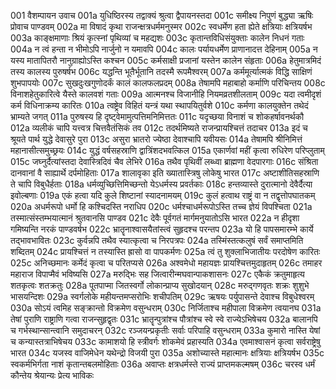 001  वैशम्पायन उवाच
001a युधिष्ठिरस्य तद्वाक्यं श्रुत्वा द्वैपायनस्तदा
001c समीक्ष्य निपुणं बुद्ध्या ऋषिः प्रोवाच पाण्डवम्
002a मा विषादं कृथा राजन्क्षत्रधर्ममनुस्मर
002c स्वधर्मेण हता ह्येते क्षत्रियाः क्षत्रियर्षभ
003a काङ्क्षमाणाः श्रियं कृत्स्नां पृथिव्यां च महद्यशः
003c कृतान्तविधिसंयुक्ताः कालेन निधनं गताः
004a न त्वं हन्ता न भीमोऽपि नार्जुनो न यमावपि
004c कालः पर्यायधर्मेण प्राणानादत्त देहिनाम्
005a न यस्य मातापितरौ नानुग्राह्योऽस्ति कश्चन
005c कर्मसाक्षी प्रजानां यस्तेन कालेन संहृताः
006a हेतुमात्रमिदं तस्य कालस्य पुरुषर्षभ
006c यद्धन्ति भूतैर्भूतानि तदस्मै रूपमैश्वरम्
007a कर्ममूर्त्यात्मकं विद्धि साक्षिणं शुभपापयोः
007c सुखदुःखगुणोदर्कं कालं कालफलप्रदम्
008a तेषामपि महाबाहो कर्माणि परिचिन्तय
008c विनाशहेतुकारित्वे यैस्ते कालवशं गताः
009a आत्मनश्च विजानीहि नियमव्रतशीलताम्
009c यदा त्वमीदृशं कर्म विधिनाक्रम्य कारितः
010a त्वष्ट्रेव विहितं यन्त्रं यथा स्थापयितुर्वशे
010c कर्मणा कालयुक्तेन तथेदं भ्राम्यते जगत्
011a पुरुषस्य हि दृष्ट्वेमामुत्पत्तिमनिमित्ततः
011c यदृच्छया विनाशं च शोकहर्षावनर्थकौ
012a व्यलीकं चापि यत्त्वत्र चित्तवैतंसिकं तव
012c तदर्थमिष्यते राजन्प्रायश्चित्तं तदाचर
013a इदं च श्रूयते पार्थ युद्धे देवासुरे पुरा
013c असुरा भ्रातरो ज्येष्ठा देवाश्चापि यवीयसः
014a तेषामपि श्रीनिमित्तं महानासीत्समुच्छ्रयः
014c युद्धं वर्षसहस्राणि द्वात्रिंशदभवत्किल
015a एकार्णवां महीं कृत्वा रुधिरेण परिप्लुताम्
015c जघ्नुर्दैत्यांस्तदा देवास्त्रिदिवं चैव लेभिरे
016a तथैव पृथिवीं लब्ध्वा ब्राह्मणा वेदपारगाः
016c संश्रिता दानवानां वै साह्यार्थे दर्पमोहिताः
017a शालावृका इति ख्यातास्त्रिषु लोकेषु भारत
017c अष्टाशीतिसहस्राणि ते चापि विबुधैर्हताः
018a धर्मव्युच्छित्तिमिच्छन्तो येऽधर्मस्य प्रवर्तकाः
018c हन्तव्यास्ते दुरात्मानो देवैर्दैत्या इवोल्बणाः
019a एकं हत्वा यदि कुले शिष्टानां स्यादनामयम्
019c कुलं हत्वाथ राष्ट्रं वा न तद्वृत्तोपघातकम्
020a अधर्मरूपो धर्मो हि कश्चिदस्ति नराधिप
020c धर्मश्चाधर्मरूपोऽस्ति तच्च ज्ञेयं विपश्चिता
021a तस्मात्संस्तम्भयात्मानं श्रुतवानसि पाण्डव
021c देवैः पूर्वगतं मार्गमनुयातोऽसि भारत
022a न हीदृशा गमिष्यन्ति नरकं पाण्डवर्षभ
022c भ्रातॄनाश्वासयैतांस्त्वं सुहृदश्च परन्तप
023a यो हि पापसमारम्भे कार्ये तद्भावभावितः
023c कुर्वन्नपि तथैव स्यात्कृत्वा च निरपत्रपः
024a तस्मिंस्तत्कलुषं सर्वं समाप्तमिति शब्दितम्
024c प्रायश्चित्तं न तस्यास्ति ह्रासो वा पापकर्मणः
025a त्वं तु शुक्लाभिजातीयः परदोषेण कारितः
025c अनिच्छमानः कर्मेदं कृत्वा च परितप्यसे
026a अश्वमेधो महायज्ञः प्रायश्चित्तमुदाहृतम्
026c तमाहर महाराज विपाप्मैवं भविष्यसि
027a मरुद्भिः सह जित्वारीन्मघवान्पाकशासनः
027c एकैकं क्रतुमाहृत्य शतकृत्वः शतक्रतुः
028a पूतपाप्मा जितस्वर्गो लोकान्प्राप्य सुखोदयान्
028c मरुद्गणवृतः शक्रः शुशुभे भासयन्दिशः
029a स्वर्गलोके महीयन्तमप्सरोभिः शचीपतिम्
029c ऋषयः पर्युपासन्ते देवाश्च विबुधेश्वरम्
030a सोऽयं त्वमिह सङ्क्रान्तो विक्रमेण वसुन्धराम्
030c निर्जिताश्च महीपाला विक्रमेण त्वयानघ
031a तेषां पुराणि राष्ट्राणि गत्वा राजन्सुहृद्वृतः
031c भ्रातॄन्पुत्रांश्च पौत्रांश्च स्वे स्वे राज्येऽभिषेचय
032a बालानपि च गर्भस्थान्सान्त्वानि समुदाचरन्
032c रञ्जयन्प्रकृतीः सर्वाः परिपाहि वसुन्धराम्
033a कुमारो नास्ति येषां च कन्यास्तत्राभिषेचय
033c कामाशयो हि स्त्रीवर्गः शोकमेवं प्रहास्यति
034a एवमाश्वासनं कृत्वा सर्वराष्ट्रेषु भारत
034c यजस्व वाजिमेधेन यथेन्द्रो विजयी पुरा
035a अशोच्यास्ते महात्मानः क्षत्रियाः क्षत्रियर्षभ
035c स्वकर्मभिर्गता नाशं कृतान्तबलमोहिताः
036a अवाप्तः क्षत्रधर्मस्ते राज्यं प्राप्तमकल्मषम्
036c चरस्व धर्मं कौन्तेय श्रेयान्यः प्रेत्य भाविकः

